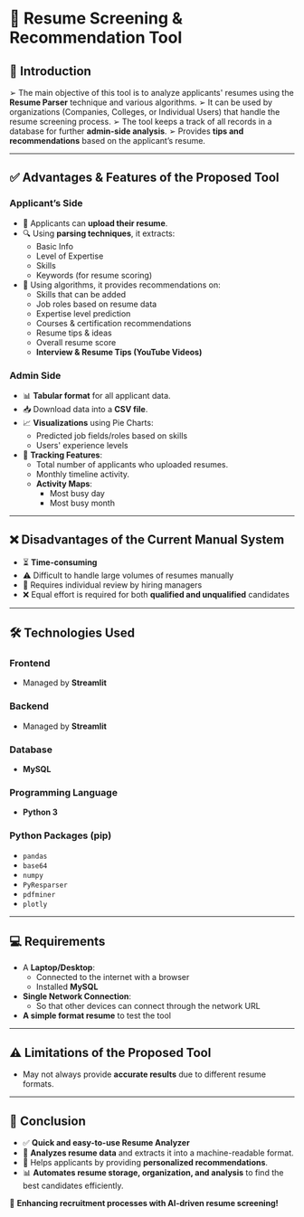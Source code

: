 # 📄 Resume Screening & Recommendation Tool

## 📌 Introduction

➢ The main objective of this tool is to analyze applicants' resumes using the **Resume Parser** technique and various algorithms.
➢ It can be used by organizations (Companies, Colleges, or Individual Users) that handle the resume screening process.
➢ The tool keeps a track of all records in a database for further **admin-side analysis**.
➢ Provides **tips and recommendations** based on the applicant’s resume.

---

## ✅ Advantages & Features of the Proposed Tool

### **Applicant’s Side**
- 📝 Applicants can **upload their resume**.
- 🔍 Using **parsing techniques**, it extracts:
  - Basic Info
  - Level of Expertise
  - Skills
  - Keywords (for resume scoring)
- 🧠 Using algorithms, it provides recommendations on:
  - Skills that can be added
  - Job roles based on resume data
  - Expertise level prediction
  - Courses & certification recommendations
  - Resume tips & ideas
  - Overall resume score
  - **Interview & Resume Tips (YouTube Videos)**

### **Admin Side**
- 📊 **Tabular format** for all applicant data.
- 📥 Download data into a **CSV file**.
- 📈 **Visualizations** using Pie Charts:
  - Predicted job fields/roles based on skills
  - Users' experience levels
- 📌 **Tracking Features**:
  - Total number of applicants who uploaded resumes.
  - Monthly timeline activity.
  - **Activity Maps**:
    - Most busy day
    - Most busy month

---

## ❌ Disadvantages of the Current Manual System

- ⏳ **Time-consuming**
- ⚠️ Difficult to handle large volumes of resumes manually
- 🧐 Requires individual review by hiring managers
- ❌ Equal effort is required for both **qualified and unqualified** candidates

---

## 🛠️ Technologies Used

### **Frontend**
- Managed by **Streamlit**

### **Backend**
- Managed by **Streamlit**

### **Database**
- **MySQL**

### **Programming Language**
- **Python 3**

### **Python Packages (pip)**
- `pandas`
- `base64`
- `numpy`
- `PyResparser`
- `pdfminer`
- `plotly`

---

## 💻 Requirements

- A **Laptop/Desktop**:
  - Connected to the internet with a browser
  - Installed **MySQL**
- **Single Network Connection**:
  - So that other devices can connect through the network URL
- **A simple format resume** to test the tool

---

## ⚠️ Limitations of the Proposed Tool

- May not always provide **accurate results** due to different resume formats.

---

## 🏁 Conclusion

- ✅ **Quick and easy-to-use Resume Analyzer**
- 🔎 **Analyzes resume data** and extracts it into a machine-readable format.
- 🎯 Helps applicants by providing **personalized recommendations**.
- 📊 **Automates resume storage, organization, and analysis** to find the best candidates efficiently.

🚀 **Enhancing recruitment processes with AI-driven resume screening!**

